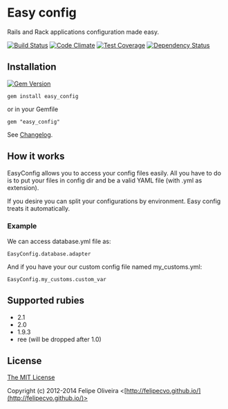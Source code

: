 # Easy config
Rails and Rack applications configuration made easy.

[![Build Status](https://secure.travis-ci.org/felipecvo/easy_config.png?branch=master)](http://travis-ci.org/felipecvo/easy\_config)
[![Code Climate](https://codeclimate.com/github/felipecvo/easy_config/badges/gpa.svg)](https://codeclimate.com/github/felipecvo/easy_config)
[![Test Coverage](https://codeclimate.com/github/felipecvo/easy_config/badges/coverage.svg)](https://codeclimate.com/github/felipecvo/easy_config)
[![Dependency Status](https://gemnasium.com/felipecvo/easy_config.svg)](https://gemnasium.com/felipecvo/easy_config)

## Installation

[![Gem Version](https://badge.fury.io/rb/easy_config.svg)](http://badge.fury.io/rb/easy_config)

`gem install easy_config`

or in your Gemfile

`gem "easy_config"`

See [Changelog](CHANGELOG.md).

## How it works

EasyConfig allows you to access your config files easily. All you have to do is
to put your files in config dir and be a valid YAML file (with .yml as extension).

If you desire you can split your configurations by environment. Easy config treats it
automatically.

### Example

We can access database.yml file as:

`EasyConfig.database.adapter`

And if you have your our custom config file named my\_customs.yml:

`EasyConfig.my_customs.custom_var`

## Supported rubies

* 2.1
* 2.0
* 1.9.3
* ree (will be dropped after 1.0)

## License

[The MIT License](http://opensource.org/licenses/MIT)

Copyright (c) 2012-2014 Felipe Oliveira <[http://felipecvo.github.io/](http://felipecvo.github.io/)>
